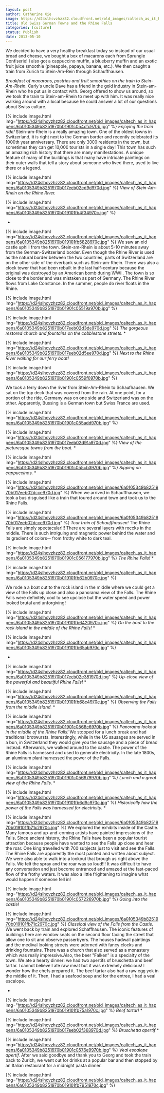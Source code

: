 ```yaml
---
layout: post
author: Catherine Xie
image: https://d24slhcvzhzz82.cloudfront.net/old_images/caltech_as_it_happens/6a0105349b8251970b01901c054b3d970b.jpg
title: Old Swiss German Towns and the Rhine Falls
categories: [culture]
status: Publish
date: 2013-05-10
---
```


We decided to have a very healthy breakfast today so instead of our usual bread and cheese, we bought a box of macarons each from Sprungle Confiserie! I also got a cappuccino muffin, a blueberry muffin and an exotic fruit juice smoothie (pineapple, papaya, banana, etc.). We then caught a train from Zurich to Stein-Am-Rein through Schauffhausen.

*Breakfast of macarons, pastries and fruit smoothies on the train to Stein-Am-Rhein.*
Carly's uncle Dave has a friend in the gold industry in
Stein-am-Rhein who he put us in contact with. Georg offered to show us around,
so we took the train to Stein-am-Rhein to meet up with him. It was really nice
walking around with a local because he could answer a lot of our questions
about Swiss culture.


{% include image.html img="https://d24slhcvzhzz82.cloudfront.net/old_images/caltech_as_it_happens/6a0105349b8251970b01901c054cfc970b.jpg" %}
*Enjoying the train ride!*
Stein-am-Rhein
is a really amazing town. One of the oldest towns in Switzerland, it is right next to the German border and recently celebrated its 1000th year anniversary. There are only 3000 residents in the town, but sometimes they
can get 10,000 tourists in a single day! This town has such an amazing rich history that there are many manifestations. A unique feature of many of the buildings is that many have intricate paintings on
their outer walls that tell a story about someone who lived there, used to
live there or a legend.


{% include image.html img="https://d24slhcvzhzz82.cloudfront.net/old_images/caltech_as_it_happens/6a0105349b8251970b017eeb02cd9d970d.jpg" %}
*View of Stein-Am-Rhein on the Rhine River.*


{% include image.html img="https://d24slhcvzhzz82.cloudfront.net/old_images/caltech_as_it_happens/6a0105349b8251970b019101fb4f34970c.jpg" %}

*

{% include image.html img="https://d24slhcvzhzz82.cloudfront.net/old_images/caltech_as_it_happens/6a0105349b8251970b019101fb5828970c.jpg" %}
We saw an old castle uphill from the town. Stein-am-Rhein is about 5-10 minutes away from the German-Switzerland border. Even though the Rhine River is used as the natural border between the two countries, parts of Switzerland are on the other side of the riverbank such as Stein-am-Rhein. There was also a clock tower that had been rebuilt in the last
half-century because the original was destroyed by an American bomb during
WWII. The town is so close to the border and was mistaken as part of Germany. The Rhine River flows from Lake Constance. In the summer, people do river floats in the Rhine.


{% include image.html img="https://d24slhcvzhzz82.cloudfront.net/old_images/caltech_as_it_happens/6a0105349b8251970b01901c05519a970b.jpg" %}


{% include image.html img="https://d24slhcvzhzz82.cloudfront.net/old_images/caltech_as_it_happens/6a0105349b8251970b017eeb02d3de970d.jpg" %}
*The gorgeous restored church and fountains on the cobblestone streets.*
*

{% include image.html img="https://d24slhcvzhzz82.cloudfront.net/old_images/caltech_as_it_happens/6a0105349b8251970b017eeb02d5ee970d.jpg" %}
*Next to the Rhine River waiting for our ferry boat!*


{% include image.html img="https://d24slhcvzhzz82.cloudfront.net/old_images/caltech_as_it_happens/6a0105349b8251970b01901c0559f0970b.jpg" %}

We took a ferry down the river from Stein-Am-Rhein to Schaufhausen. We sat on the top deck that was covered from the rain. At one point, for a portion of the ride, Germany was on one side and Switzerland was on the other. Apparently, Bussing is a German town but Swiss France are used.


{% include image.html img="https://d24slhcvzhzz82.cloudfront.net/old_images/caltech_as_it_happens/6a0105349b8251970b01901c055add970b.jpg" %}


{% include image.html img="https://d24slhcvzhzz82.cloudfront.net/old_images/caltech_as_it_happens/6a0105349b8251970b017eeb02d91a970d.jpg" %}
*View of the picturesque towns from the boat.*
*

{% include image.html img="https://d24slhcvzhzz82.cloudfront.net/old_images/caltech_as_it_happens/6a0105349b8251970b01901c055cb3970b.jpg" %}
*Sipping on cappuccinos.*
*

{% include image.html img="https://d24slhcvzhzz82.cloudfront.net/old_images/6a0105349b8251970b017eeb02dcce970d.jpg" %}
When we arrived in Schauffhausen, we took a bus disguised like a train that toured around town and took us to the Rhine Falls. 


{% include image.html img="https://d24slhcvzhzz82.cloudfront.net/old_images/6a0105349b8251970b017eeb02dcce970d.jpg" %}
*Tour train of Schauffhausen!*
The Rhine Falls are simply spectacular!!! There are several layers with roccks in the middle. There is such intriguing and magnetic power behind the water and its gradient of colors-- from frothy white to dark teal.


{% include image.html img="https://d24slhcvzhzz82.cloudfront.net/old_images/caltech_as_it_happens/6a0105349b8251970b01901c056177970b.jpg" %}
*The Rhine Falls!*
*

{% include image.html img="https://d24slhcvzhzz82.cloudfront.net/old_images/caltech_as_it_happens/6a0105349b8251970b019101fb62b0970c.jpg" %}

We rode a a boat out to the rock island in the middle where we could
get a view of the Falls up close and also a panorama view of the Falls. The Rhine Falls were definitely cool to see upclose but the water speed and power looked brutal and unforgiving!


{% include image.html img="https://d24slhcvzhzz82.cloudfront.net/old_images/caltech_as_it_happens/6a0105349b8251970b019101fb6420970c.jpg" %}
*On the boat to the rock island in the middle of the Rhine Falls!*
*

{% include image.html img="https://d24slhcvzhzz82.cloudfront.net/old_images/caltech_as_it_happens/6a0105349b8251970b019101fb65ab970c.jpg" %}

*

{% include image.html img="https://d24slhcvzhzz82.cloudfront.net/old_images/caltech_as_it_happens/6a0105349b8251970b017eeb02e381970d.jpg" %}
*Up-close view of the powerful and beautiful Rhine Falls!*
*

{% include image.html img="https://d24slhcvzhzz82.cloudfront.net/old_images/caltech_as_it_happens/6a0105349b8251970b019101fb68c4970c.jpg" %}
*Observing the Falls from the middle island.*
*

{% include image.html img="https://d24slhcvzhzz82.cloudfront.net/old_images/caltech_as_it_happens/6a0105349b8251970b01901c0568c6970b.jpg" %}
*Panorama lookout in the middle of the Rhine Falls!*
We stopped for a lunch break and had traditional brotwursts. Interestingly, while in the US sausages are served in a bun, in Switzerland
they would give you the sausage and a piece of bread instead. Afterwards, we walked around to the castle. The power of the Rhine Falls is harnessed and used to generate electricity. In the late 1800s, an aluminum plant harnessed the power of the Falls.


{% include image.html img="https://d24slhcvzhzz82.cloudfront.net/old_images/caltech_as_it_happens/6a0105349b8251970b01901c056979970b.jpg" %}
*Lunch and a great view of the Rhine Falls.*
*

{% include image.html img="https://d24slhcvzhzz82.cloudfront.net/old_images/caltech_as_it_happens/6a0105349b8251970b019101fb6d9c970c.jpg" %}
*Historically how the power of the Falls was harnessed for electricity.*
*

{% include image.html img="https://d24slhcvzhzz82.cloudfront.net/old_images/6a0105349b8251970b019101fb71c2970c.jpg" %}
We explored the exhibits inside of the Castle. Many famous and up-and-coming artists have painted impressions of the Falls. Since ancient history, the Rhine Falls have been a popular tourist attraction because people have wanted to see the Falls up close and hear the roar. One king travelled with 700 subjects just to visit and see the Falls. The Rhine Falls are apparently the most painted and written about subject. We were also able to walk into a lookout that brough us right above the Falls. We felt the spray and the roar was so loud!!! It was difficult to have any conversation and just become entranced and amazed at the fast-paced flow of the frothy waters. It was also a little frightening to imagine what would happen if someone fell in!


{% include image.html img="https://d24slhcvzhzz82.cloudfront.net/old_images/caltech_as_it_happens/6a0105349b8251970b01901c057226970b.jpg" %}
*Going into the castle!*


{% include image.html img="https://d24slhcvzhzz82.cloudfront.net/old_images/6a0105349b8251970b019101fb71c2970c.jpg" %}
*Classical view of the Falls from the Castle.*
We went back by train and explored Schaffhausen. The iconic features of buildings here are window seats on the second floor facing the street that allow one to sit and observe passerbyers. The houses hadwall paintings and the medival looking streets were adorned with fancy clocks and drinking fountains. There was a church that also served as a monastery which was really impressive.Also, the beer "Falken" is a specialty of the town. We ate a hearty dinner: we had two apertifs of bruschetta and beef tartar. I cannot believe I ate raw meat but it was extremely delicious! I wonder how the chefs prepared it. The beef tartar also had a raw egg yok in the middle of it. Then, I had a seafood soup and for the entree, I had a veal escalope. 

*

{% include image.html img="https://d24slhcvzhzz82.cloudfront.net/old_images/caltech_as_it_happens/6a0105349b8251970b019101fb75a1970c.jpg" %}
*Beef tartar!*
*

{% include image.html img="https://d24slhcvzhzz82.cloudfront.net/old_images/caltech_as_it_happens/6a0105349b8251970b017eeb02f368970d.jpg" %}
*Bruschetta apertif*
*

{% include image.html img="https://d24slhcvzhzz82.cloudfront.net/old_images/caltech_as_it_happens/6a0105349b8251970b01901c0576e9970b.jpg" %}
*Veal escalope apertif.*
 After
we said goodbye and thank you to Georg and took the train back to Zurich, we
went out for drinks at a popular bar and then stopped by an Italian restaurant
for a midnight pasta dinner.


{% include image.html img="https://d24slhcvzhzz82.cloudfront.net/old_images/caltech_as_it_happens/6a0105349b8251970b019101fb7951970c.jpg" %}
